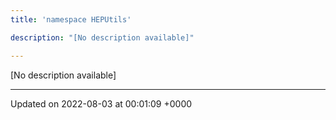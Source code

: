 ```yaml
---
title: 'namespace HEPUtils'

description: "[No description available]"

---
```







[No description available]






-------------------------------

Updated on 2022-08-03 at 00:01:09 +0000
